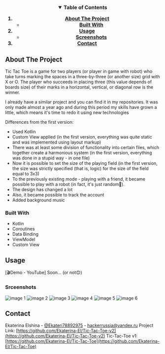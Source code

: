

<!-- PROJECT LOGO -->
<p>
  <h3 align="center"⭕Tic Tac Toe v2❌</h3>
</p>



<!-- TABLE OF CONTENTS -->
<details open="open">
  <summary>Table of Contents</summary>
  <ol>
    <li>
      <a href="#about-the-project">About The Project</a>
      <ul>
        <li><a href="#built-with">Built With</a></li>
      </ul>
    </li>
    <li>
      <a href="#usage">Usage</a>
      <ul>
        <li><a href="#srceenshots">Screenshots</a></li>
      </ul>
    </li>
    <li><a href="#contact">Contact</a></li>
  </ol>
</details>



<!-- ABOUT THE PROJECT -->
## About The Project

Tic Tac Toe is a game for two players (or player in game with robot) who take turns marking the spaces in a three-by-three (or another size) grid with X or O.
The player who succeeds in placing three (this value depends of boards size) of their marks in a horizontal, vertical, or diagonal row is the winner.

I already have a similar project and you can find it in my repositories. It was only made almost a year ago and during this period my skills have grown a little, which means it's time to redo it using new technologies

Differences from the first version:
- Used Kotlin
- Custom View applied (in the first version, everything was quite static and was implemented using layout markup)
- There was at least some division of functionality into certain files, which together create a harmonious system (in the first version, everything was done in a stupid way - in one file)
- Now it is possible to set the size of the playing field (in the first version, the size was strictly specified (that is, logic) for the size of the field equal to 3x3)
- To the previously existing mode - playing with a friend, it became possible to play with a robot (in fact, it's just random🤪).
- The design has changed a lot
- Also, it became possible to track the account
- Added background music


### Built With

* Kotlin
* Coroutines
* Data Binding
* ViewModel
* Custom View


<!-- USAGE EXAMPLES -->
## Usage

[🎬Demo - YouTube] Soon... (or not😊)

### Srceenshots
![image 1](https://github.com/Ekaterina-El/Tic-Tac-Toe-v2/blob/master/screenshots/1.png) 
![image 2](https://github.com/Ekaterina-El/Tic-Tac-Toe-v2/blob/master/screenshots/2.png)
![image 3](https://github.com/Ekaterina-El/Tic-Tac-Toe-v2/blob/master/screenshots/3.png)
![image 4](https://github.com/Ekaterina-El/Tic-Tac-Toe-v2/blob/master/screenshots/4.png)
![image 5](https://github.com/Ekaterina-El/Tic-Tac-Toe-v2/blob/master/screenshots/5.png)
![image 6](https://github.com/Ekaterina-El/Tic-Tac-Toe-v2/blob/master/screenshots/6.png)


<!-- CONTACT -->
## Contact
Ekaterina Elshina - [@Ekateri78892975](https://twitter.com/Ekateri78892975) - hackerrussia@yandex.ru
Project Link: [https://github.com/Ekaterina-El/Tic-Tac-Toe-v2](https://github.com/Ekaterina-El/Tic-Tac-Toe-v2)
Tic-Tac-Toe v1: [https://github.com/Ekaterina-El/Tic-Tac-Toe](https://github.com/Ekaterina-El/Tic-Tac-Toe)

